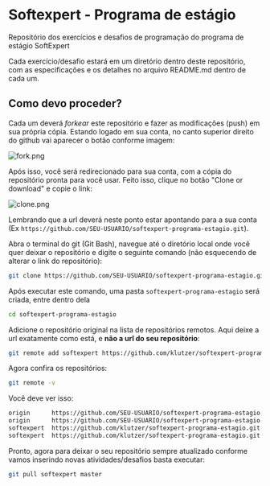 # Softexpert - Programa de estágio

Repositório dos exercícios e desafios de programação do programa de estágio SoftExpert

Cada exercício/desafio estará em um diretório dentro deste repositório, com as especificações e os detalhes no arquivo README.md dentro de cada um.

## Como devo proceder?

Cada um deverá _forkear_ este repositório e fazer as modificações (push) em sua própria cópia. Estando logado em sua conta, no canto superior direito do github vai aparecer o botão conforme imagem:

![fork.png](https://pichoster.net/images/2017/04/28/2031862c63ec135aa4d4a2fd1af2c6f2.png)

Após isso, você será redirecionado para sua conta, com a cópia do repositório pronta para você usar. Feito isso, clique no botão "Clone or download" e copie o link:

![clone.png](https://pichoster.net/images/2017/04/28/18fce3b38623bf01fe1cb091c26d21d9.png)

Lembrando que a url deverá neste ponto estar apontando para a sua conta (Ex `https://github.com/SEU-USUARIO/softexpert-programa-estagio.git`).

Abra o terminal do git (Git Bash), navegue até o diretório local onde você quer deixar o repositório e digite o seguinte comando (não esquecendo de alterar o link do repositório):

```sh
git clone https://github.com/SEU-USUARIO/softexpert-programa-estagio.git
```

Após executar este comando, uma pasta `softexpert-programa-estagio` será criada, entre dentro dela

```sh
cd softexpert-programa-estagio
```

Adicione o repositório original na lista de repositórios remotos. Aqui deixe a url exatamente como está, e **não a url do seu repositório**:

```sh
git remote add softexpert https://github.com/klutzer/softexpert-programa-estagio.git
```

Agora confira os repositórios:

```sh
git remote -v
```

Você deve ver isso:

```sh
origin      https://github.com/SEU-USUARIO/softexpert-programa-estagio.git (fetch)
origin      https://github.com/SEU-USUARIO/softexpert-programa-estagio.git (push)
softexpert  https://github.com/klutzer/softexpert-programa-estagio.git (fetch)
softexpert  https://github.com/klutzer/softexpert-programa-estagio.git (push)
```

Pronto, agora para deixar o seu repositório sempre atualizado conforme vamos inserindo novas atividades/desafios basta executar:

```sh
git pull softexpert master
```